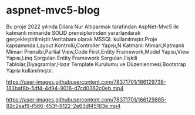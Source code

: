 # aspnet-mvc5-blog #
Bu proje 2022 yılında Dilara Nur Altıparmak tarafından AspNet-Mvc5 ile katmanlı mimaride SOLID prensiplerinden yararlanılarak gerçekleştirilmiştir.Veritabanı olarak MSSQL
kullanılmıştır.Proje kapsamında:Layout Kontrolü,Controller Yapısı,N Katmanlı Mimari,Katmanlı Mimari Prensibi,Partial View,Code First,Entity Framework,Model Yapısı,View Yapısı,Linq Sorguları
Entity Framework Sorguları,İlişkili Tablolar,Diyagramlar,Hazır Template Kurulumu ve Düzenlenmesi,Bootstrap Yapısı kullanılmıştır.


https://user-images.githubusercontent.com/78371701/166129738-183baf8b-5df4-4d94-9016-d7cd0362c0eb.mp4



https://user-images.githubusercontent.com/78371701/166129865-82c2eaf9-f566-453f-9122-2e63df45163e.mp4

